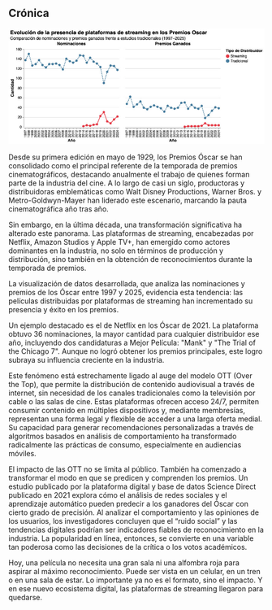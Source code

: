 ## Crónica

![Visualización de streaming vs tradicional](vis_01.jpg)

Desde su primera edición en mayo de 1929, los Premios Óscar se han consolidado como el principal referente de la temporada de premios cinematográficos, destacando anualmente el trabajo de quienes forman parte de la industria del cine. A lo largo de casi un siglo, productoras y distribuidoras emblemáticas como Walt Disney Productions, Warner Bros. y Metro-Goldwyn-Mayer han liderado este escenario, marcando la pauta cinematográfica año tras año.

Sin embargo, en la última década, una transformación significativa ha alterado este panorama. Las plataformas de streaming, encabezadas por Netflix, Amazon Studios y Apple TV+, han emergido como actores dominantes en la industria, no solo en términos de producción y distribución, sino también en la obtención de reconocimientos durante la temporada de premios.

La visualización de datos desarrollada, que analiza las nominaciones y premios de los Óscar entre 1997 y 2025, evidencia esta tendencia: las películas distribuidas por plataformas de streaming han incrementado su presencia y éxito en los premios.

Un ejemplo destacado es el de Netflix en los Óscar de 2021. La plataforma obtuvo 36 nominaciones, la mayor cantidad para cualquier distribuidor ese año, incluyendo dos candidaturas a Mejor Película: "Mank" y "The Trial of the Chicago 7". Aunque no logró obtener los premios principales, este logro subraya su influencia creciente en la industria.

Este fenómeno está estrechamente ligado al auge del modelo OTT (Over the Top), que permite la distribución de contenido audiovisual a través de internet, sin necesidad de los canales tradicionales como la televisión por cable o las salas de cine. Estas plataformas ofrecen acceso 24/7, permiten consumir contenido en múltiples dispositivos y, mediante membresías, representan una forma legal y flexible de acceder a una larga oferta medial. Su capacidad para generar recomendaciones personalizadas a través de algoritmos basados en análisis de comportamiento ha transformado radicalmente las prácticas de consumo, especialmente en audiencias móviles.

El impacto de las OTT no se limita al público. También ha comenzado a transformar el modo en que se predicen y comprenden los premios. Un estudio publicado por la plataforma digital y base de datos Science Direct publicado en 2021 explora cómo el análisis de redes sociales y el aprendizaje automático pueden predecir a los ganadores del Óscar con cierto grado de precisión. Al analizar el comportamiento y las opiniones de los usuarios, los investigadores concluyen que el “ruido social” y las tendencias digitales podrían ser indicadores fiables de reconocimiento en la industria. La popularidad en línea, entonces, se convierte en una variable tan poderosa como las decisiones de la crítica o los votos académicos.

Hoy, una película no necesita una gran sala ni una alfombra roja para aspirar al máximo reconocimiento. Puede ser vista en un celular, en un tren o en una sala de estar. Lo importante ya no es el formato, sino el impacto. Y en ese nuevo ecosistema digital, las plataformas de streaming llegaron para quedarse.